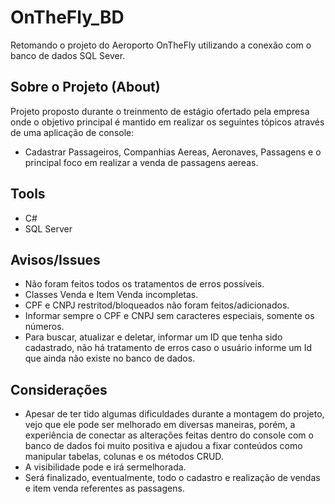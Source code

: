 # OnTheFly_BD
Retomando o projeto do Aeroporto OnTheFly utilizando a conexão com o banco de dados SQL Sever.
## Sobre o Projeto (About)
Projeto proposto durante o treinmento de estágio ofertado pela empresa onde o objetivo principal é mantido em realizar os seguintes tópicos através de uma aplicação
de console:
- Cadastrar Passageiros, Companhias Aereas, Aeronaves, Passagens e o principal foco em realizar a venda de passagens aereas.
## Tools
- C#
- SQL Server
## Avisos/Issues
- Não foram feitos todos os tratamentos de erros possíveis.
- Classes Venda e Item Venda incompletas.
- CPF e CNPJ restritod/bloqueados não foram feitos/adicionados.
- Informar sempre o CPF e CNPJ sem caracteres especiais, somente os números.
- Para buscar, atualizar e deletar, informar um ID que tenha sido cadastrado, não há tratamento de erros caso o usuário informe um Id que ainda não existe no banco de dados.
## Considerações
- Apesar de ter tido algumas dificuldades durante a montagem do projeto, vejo que ele pode ser melhorado em diversas maneiras, porém, a experiência de conectar as
alterações feitas dentro do console com o banco de dados foi muito positiva e ajudou a fixar conteúdos como manipular tabelas, colunas e os métodos CRUD.
- A visibilidade pode e irá sermelhorada.
- Será finalizado, eventualmente, todo o cadastro e realização de vendas e item venda referentes as passagens.
